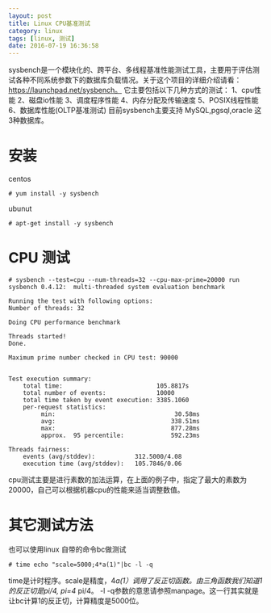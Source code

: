 ```yaml
---
layout: post
title: Linux CPU基准测试
category: linux
tags: [linux, 测试]
date: 2016-07-19 16:36:58
---
```


sysbench是一个模块化的、跨平台、多线程基准性能测试工具，主要用于评估测试各种不同系统参数下的数据库负载情况。关于这个项目的详细介绍请看：https://launchpad.net/sysbench。
它主要包括以下几种方式的测试：
1、cpu性能
2、磁盘io性能
3、调度程序性能
4、内存分配及传输速度
5、POSIX线程性能
6、数据库性能(OLTP基准测试)
目前sysbench主要支持 MySQL,pgsql,oracle 这3种数据库。

# 安装

centos
```
# yum install -y sysbench
```
ubunut
```
# apt-get install -y sysbench
```	

# CPU 测试

```
# sysbench --test=cpu --num-threads=32 --cpu-max-prime=20000 run
sysbench 0.4.12:  multi-threaded system evaluation benchmark

Running the test with following options:
Number of threads: 32

Doing CPU performance benchmark

Threads started!
Done.

Maximum prime number checked in CPU test: 90000


Test execution summary:
    total time:                          105.8817s
    total number of events:              10000
    total time taken by event execution: 3385.1060
    per-request statistics:
         min:                                 30.58ms
         avg:                                338.51ms
         max:                                877.28ms
         approx.  95 percentile:             592.23ms

Threads fairness:
    events (avg/stddev):           312.5000/4.08
    execution time (avg/stddev):   105.7846/0.06

```
cpu测试主要是进行素数的加法运算，在上面的例子中，指定了最大的素数为 20000，自己可以根据机器cpu的性能来适当调整数值。


# 其它测试方法

也可以使用linux 自带的命令bc做测试
```
# time echo "scale=5000;4*a(1)"|bc -l -q
```

time是计时程序。scale是精度，4*a(1）调用了反正切函数。由三角函数我们知道1的反正切是pi/4, pi=4* pi/4。 -l -q参数的意思请参照manpage。这一行其实就是让bc计算1的反正切，计算精度是5000位。
